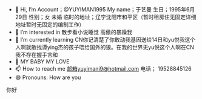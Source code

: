 - 👋 Hi, I’m Account；@YUYIMAN1995 My name；于艺曼 生日；1995年6月29日 性别；女 未婚 临时的地址；辽宁沈阳市和平区（暂时租房住无固定详细地址暂时无固定的编制工作）
- 👀 I’m interested in 散步看小说睡觉 高傲的暴躁我
- 🌱 I’m currently learning CN你记清楚了你敢动我基因送给14日和yu悦我这个人啊就敢找谭ying杰的孩子喂给国外的狼。在我的世界无yu悦这个人啊在CN我不存在握手言和
- 💞️ MY BABY MY LOVE 
- 📫 How to reach me 邮箱yuyimani9@hotmail.com 电话； 19528845126 
- 😄 Pronouns: How are you 
  





















你好 
